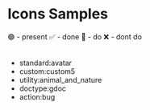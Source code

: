 # Icons Samples

🟢 - present
✅ - done
🔵 - do
❌ - dont do
##
- standard:avatar
- custom:custom5
- utility:animal_and_nature
- doctype:gdoc
- action:bug